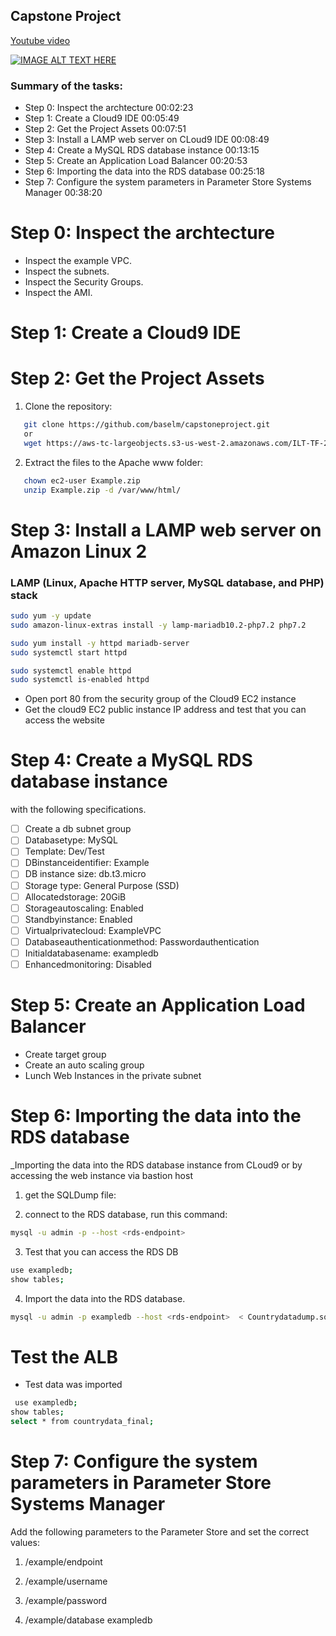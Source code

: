 ## Capstone Project


 <a href="https://youtu.be/AwH6drwfuAU">Youtube video</a>
 
 [![IMAGE ALT TEXT HERE](https://img.youtube.com/vi/AwH6drwfuAU/0.jpg)](https://www.youtube.com/watch?v=AwH6drwfuAU)


### Summary of the tasks:
- Step 0:  Inspect the archtecture 00:02:23
- Step 1: Create a Cloud9 IDE 00:05:49
- Step 2: Get the Project Assets 00:07:51
- Step 3: Install a LAMP web server on CLoud9 IDE 00:08:49
- Step 4: Create a MySQL RDS database instance 00:13:15
- Step 5: Create an Application Load Balancer 00:20:53
- Step 6: Importing the data into the RDS database 00:25:18
- Step 7: Configure the system parameters in Parameter Store Systems Manager 00:38:20

# Step 0:  Inspect the archtecture 
- Inspect the example VPC. 
- Inspect the subnets. 
- Inspect the Security Groups.
- Inspect the AMI.  


# Step 1: Create a Cloud9 IDE




# Step 2: Get the Project Assets 
1. Clone the repository:
```sh
   git clone https://github.com/baselm/capstoneproject.git
   or 
   wget https://aws-tc-largeobjects.s3-us-west-2.amazonaws.com/ILT-TF-200-ACACAD-20-EN/capstone-project/Example.zip
   ```
2. Extract the files to the Apache www folder:
```sh
   chown ec2-user Example.zip
   unzip Example.zip -d /var/www/html/
   ```
   
# Step 3: Install a LAMP web server on Amazon Linux 2

### LAMP (Linux, Apache HTTP server, MySQL database, and PHP) stack

```sh
sudo yum -y update
sudo amazon-linux-extras install -y lamp-mariadb10.2-php7.2 php7.2

sudo yum install -y httpd mariadb-server
sudo systemctl start httpd

sudo systemctl enable httpd
sudo systemctl is-enabled httpd
```




- Open port 80 from the security group of the Cloud9 EC2 instance
- Get the cloud9 EC2 public instance IP address and test that you can access the website 

# Step 4: Create a MySQL RDS database instance 
with the following specifications.
- [ ] Create a db subnet group 
- [ ] Databasetype: MySQL
- [ ] Template: Dev/Test
 - [ ] DBinstanceidentifier: Example
 - [ ] DB instance size: db.t3.micro
 - [ ] Storage type: General Purpose (SSD)
 - [ ] Allocatedstorage: 20GiB
 - [ ] Storageautoscaling: Enabled
 - [ ] Standbyinstance: Enabled
- [ ]  Virtualprivatecloud: ExampleVPC
- [ ]  Databaseauthenticationmethod: Passwordauthentication 
- [ ]  Initialdatabasename: exampledb
- [ ]  Enhancedmonitoring: Disabled

# Step 5: Create an Application Load Balancer
- Create target group 
- Create an auto scaling group 
- Lunch Web Instances in the private subnet
# Step 6: Importing the data into the RDS database
 _Importing the data into the RDS database instance from CLoud9 or by accessing the web instance via bastion host
 1. get the SQLDump file:
 

 2. connect to the RDS database, run this command:
```sh
mysql -u admin -p --host <rds-endpoint>
 ```
 3. Test that you can access the RDS DB 
 ```sh
 use exampledb;	
show tables; 

 ```
 
  
4. Import the data into the RDS database.
```sh
mysql -u admin -p exampledb --host <rds-endpoint>  < Countrydatadump.sql       
```
# Test the ALB 
- Test data was imported 
```sh
 use exampledb;	
show tables; 
select * from countrydata_final; 
 ```

# Step 7: Configure the system parameters in Parameter Store Systems Manager

Add the following parameters to the Parameter Store and set the correct values:
1. /example/endpoint 

2. /example/username   
3. /example/password  
4. /example/database exampledb



